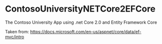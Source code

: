 # ContosoUniversityNETCore2EFCore
The Contoso University App using .net Core 2.0 and Entity Framework Core

Taken from: https://docs.microsoft.com/en-us/aspnet/core/data/ef-mvc/intro
